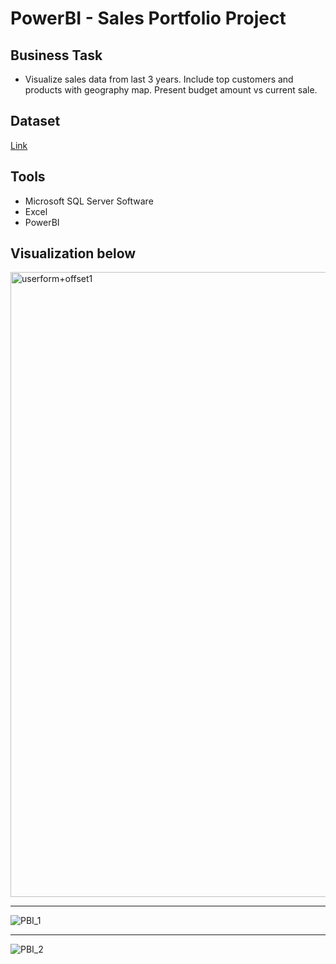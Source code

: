 # PowerBI - Sales Portfolio Project
## Business Task
- Visualize sales data from last 3 years. Include top customers and products with geography map. Present budget amount vs current sale.
## Dataset
[Link](https://github.com/aliahmad-1987/DataAnalystProjectFromScratch_PBI_SQL_SalesAnalysis)
## Tools
- Microsoft SQL Server Software 
- Excel
- PowerBI
## Visualization below
<img width="1000" alt="userform+offset1" src="https://user-images.githubusercontent.com/31890259/190378506-3f2988b4-ba31-4572-b002-b7ae527cc8ae.png">
<hr>

![PBI_1](https://user-images.githubusercontent.com/31890259/196639047-436bcb8a-56ec-42f7-92a8-7eb9db4bf67d.png)
<hr>

![PBI_2](https://user-images.githubusercontent.com/31890259/196639078-d348244e-d50d-46a0-9266-7341638e5a5e.png)
